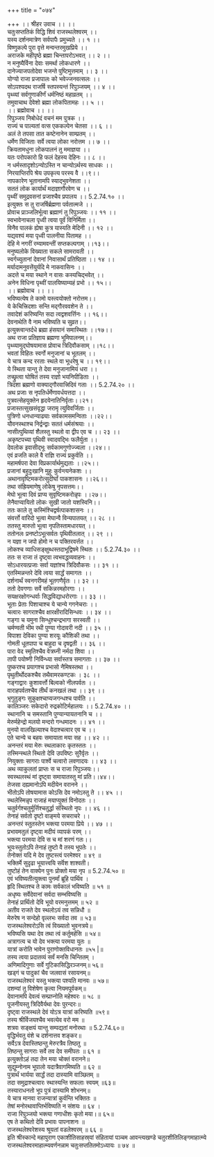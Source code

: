 +++
title = "०७४"

+++
।। श्रीहर उवाच ।। ।।  
चतुःसप्ततिकं विद्धि शिवं राजस्थलेश्वरम् ।।  
यस्य दर्शनमात्रेण सर्वपापैः प्रमुच्यते ।। १ ।।  
विष्णुकल्पे पुरा वृत्ते मन्वन्तरमुखप्रिये ।।  
अराजके महीपृष्ठे ब्रह्मा चिन्तापरोऽभवत् ।। २ ।।  
न मनुष्यैर्विना देवाः समर्था लोकधारणे ।।  
दानेज्याजपतोदेवा भजन्ते पुष्टिमुत्तमाम् ।। ३ ।।  
योग्यो राजा प्रजापालः को भवेज्जनवत्सलः ।।  
सोऽपश्यदथ राजर्षि स्तपस्यन्तं रिपुञ्जयम् ।। ४ ।।  
पृथ्व्यां सर्वगुणाकीर्णं धर्मनिष्ठं महाव्रतम् ।।  
तमुवाचाथ देवेशो ब्रह्मा लोकपितामहः ।। ५ ।।  
।। ब्रह्मोवाच ।। ।।  
रिपुञ्जय निबोधेदं वचनं मम पुत्रक ।।  
राज्यं च पाल्यतां वत्स एककल्पेन चेतसा ।। ६ ।।  
अलं ते तपसा तात कष्टेनानेन साम्प्रतम् ।।  
धर्मेण विजिताः सर्वे त्वया लोका नरोत्तम ।। ७ ।।  
क्रियतामधुना लोकपालनं तु ममाज्ञया ।।  
यतः परोपकारो हि फलं देहस्य देहिनः ।। ८ ।।  
न धर्मस्तादृशोऽन्योऽस्ति न चान्योऽर्थस्य साधकः ।।  
निरयाप्तिरपि श्रेय उपकृत्य परस्य वै ।।९।।  
नापकारेण भूतानामपि स्याद्भुवनेशता ।।  
सततं लोक कार्यार्थं मदाज्ञागौरवेण च ।।  
पृथ्वीं समुद्रवसनां प्रजाश्चैव प्रपालय ।। 5.2.74.१० ।।  
इत्युक्तः स तु राजर्षिर्ब्रह्मणा पर्वतात्मजे ।।  
प्रोवाच प्राञ्जलिर्भूत्वा ब्रह्माणं तु रिपुञ्जयः ।। ११ ।।  
स्वभावेनाचला पृध्वी त्वया पूर्वं विनिर्मिता ।।  
विनैव पालकं ह्येषा कुत्र यास्यति मेदिनी ।। १२ ।।  
यद्यवश्यं मया पृध्वी पालनीया पितामह ।।  
देहि मे नगरीं रम्यामवन्तीं सप्तकल्पगाम् ।।१३।।  
मनुष्यलोके विख्याता सकले सामरावती ।।  
स्वर्गच्युतानां देवानां निवासार्थं प्रतिष्ठिता ।। १४ ।।  
मर्यादामनुवत्तेंयुर्यदि मे नाकवासिनः ।।  
अदत्ते च मया स्थाने न वासः कस्यचिद्भवेत् ।।  
अनेन विधिना पृथ्वीं पालयिष्याम्यहं प्रभो ।। १५।।  
।। ब्रह्मोवाच ।। ।।  
भविष्यत्येष ते कामो यस्त्वयोक्तो नरोत्तम।।  
ये केचित्त्रिदशाः सन्ति मद्गौरववशेन ते ।।  
तवादेशं करिष्यन्ति सदा त्वद्वशवर्त्तिनः ।। १६।।  
देवनाथेति वै नाम भविष्यति च सुव्रत।।  
इत्युक्त्वान्तर्दधे ब्रह्मा हंसयानं समास्थितः ।।१७।।  
अथ राजा प्रतिज्ञाय ब्रह्मणा भूमिपालनम्।।  
पृथ्व्यामुद्घोषयामास प्रोवाच त्रिदिवौकसाम् ।।१८।।  
भवतां विहितः स्वर्गो मनुजानां च भूतलम् ।।  
ये चात्र कन्द ररताः स्थले वा भूधरेषु च ।। १९।।  
ये स्थिता यान्तु ते देवा मनुजानामियं धरा ।।  
तच्छ्रुत्वा घोषितं तस्य राज्ञो भयनिपीडिताः ।।  
त्रिदशा ब्रह्मणो वाक्याद्गौरवात्त्रिदिवं गताः ।। 5.2.74.२० ।।  
अथ प्रजाः स नृपतिर्धर्मेणावर्धयत्तदा ।।  
पुत्रवत्सेहयुक्तेन हृदयेनातिनिर्वृताः।।२१।  
प्रजास्तत्सुखसंवृद्धा जरामृ त्युविवर्जिताः ।।  
पुत्रिणो धनधान्याढ्याः सर्वकामसमन्विताः ।।२२।।  
यौवनस्थाश्च निर्द्वन्द्वाः सततं धर्मसंश्रयाः ।।  
नासीत्पुथिव्यां शैलस्तु स्थलो वा द्वीप एव च ।। २३ ।।  
अकृष्टपच्या पृथिवी स्वादवद्भिः फलैर्युता ।।  
देवलोक इवासीद्भूः सर्वकामगुणोज्ज्वला ।।२४।।  
एवं व्रजति काले वै राज्ञि राज्यं प्रकुर्वति ।।  
महामर्षपरा देवा विप्रकार्यार्थमुद्यताः ।।२५।।  
प्रजानां बहुदुःखानि मुहुः कुर्वन्त्यनेकशः ।।  
अथानावृष्टिमकरोत्सुदीर्घां पाकशासनः ।।२६।।  
तथा संह्रियमाणेषु लोकेषु नृपसत्तमः।।  
मेघो भूत्वा दिवं प्राप्य सुवृष्टिमकरोन्नृपः ।।२७।।  
तेनैवाप्यायितो लोकः सुखी जातो यशस्विनि।।  
ततः काले तु कस्मिंश्चिद्वर्षत्पाकशासनः ।।  
संवर्त्तो वारिदो भूत्वा मेघान्वै विन्यपातयत् ।। २८ ।।  
ततस्तु मारुतो भूत्वा नृपतिस्तामधारयत् ।।  
ततोनलः प्रनष्टोऽभूत्सर्वतः पृथिवीतलात् ।। २९ ।।  
न यज्ञा न जपो होमो न च पक्तिरवर्त्तत ।।  
लोकश्च व्याधिसङ्क्षुब्धस्तदाभूद्विषमे स्थितः ।। 5.2.74.३० ।।  
ततः स राजा तं दृष्ट्वा त्वभवद्धव्यवाहनः ।।  
सोऽधारयत्प्रजाः सर्वा यज्ञांश्च त्रिदिवौकसः ।। ३१ ।।  
एतस्मिन्नन्तरे देवि त्वया सार्द्धं समागतः ।।  
दर्शनार्थं स्वनगरीमहं भूतगणैर्वृतः ।। ३२ ।।  
ततो देवगणाः सर्वे सकिन्नरमहोरगाः ।।  
सयक्षरक्षोगन्धर्वाः सिद्धविद्याधरोरगाः ।। ३३ ।।  
भूताः प्रेताः पिशाचाश्च ये चान्ये गगनेचराः ।।  
चत्वारः सागराश्चैव क्षारक्षीरादिसिन्धवः ।। ३४ ।।  
गङ्गा च यमुना सिन्धुश्चन्द्रभागा सरस्वती ।।  
चर्मण्वती भीम रथी पुण्या गोदावरी नदी ।। ३५ ।।  
विपाशा देविका पुण्या शरयूः कौशिकी तथा ।।  
गोमती धूतपापा च बाहुदा च दृषद्वती ।। ३६ ।।  
पारा वेद स्मृतिश्चैव वेत्रघ्नी नर्मदा शिवा ।।  
तापी पयोष्णी निर्विन्ध्या सर्वास्तत्र समागताः ।। ३७ ।।  
पुष्करश्च प्रयागश्च प्रभासो नैमिषस्तथा ।।  
पृथुतीर्थोदकश्चैव तथैवामरकण्टकः । ३८ ।।  
गङ्गाद्वारः कुशावर्त्तो बिल्वको नीलपर्वतः ।।  
वाराहपर्वतश्चैव तीर्थं कनखलं तथा ।। ३९ ।।  
भृगुतुङ्गः सुकुक्षश्चाप्यजगन्धश्च पार्वति ।।  
कालिञ्जरः सकेदारो रुद्रकोटिर्महालयः ।। 5.2.74.४० ।।  
स्थानानि च समस्तानि पुण्यान्यायतनानि च ।।  
मेरुर्महेन्द्रो मलयो मन्दरो गन्धमादनः ।। ४१ ।।  
मुनयो वालखिल्याश्च वेदाश्चत्वार एव च ।।  
एते चान्ये च बहवः समायाता मया सह ।। ४२ ।।  
अनन्तरं मया मेरुः स्थलाकारः कृतस्ततः ।।  
तस्मिन्स्थले स्थितो देवि उपविष्टः सुरैर्वृतः ।।  
नियुक्ताः सागराः पार्श्वे चत्वारो लवणादयः ।। ४३ ।।  
अथ व्याकुलतां प्राप्तः स च राजा रिपुञ्जयः।।  
स्वस्थलस्थं मां दृष्ट्वा समायातस्तु मां प्रति।।४४।।  
तेजसा दह्यमानोऽपि मदीयेन वरानने ।।  
भीतोऽपि तोषयामास कोऽसि देव नमोऽस्तु ते ।। ४५ ।।  
स्थलेस्मिन्नृप राजाहं मयाप्युक्तं विनोदतः ।।  
चतुर्वर्गश्चतुर्मूर्त्तिश्चतुर्द्धा संस्थितो नृपः ।। ४६ ।।  
तेनाहं सर्वतो दृष्टो वाङ्मये सचराचरे ।।  
अनन्तरं स्तुतस्तेन भक्त्या परमया प्रिये ।। ४७ ।।  
प्रभावमतुलं दृष्ट्वा मदीयं व्यापकं परम् ।।  
भक्त्या परमया देवि स च मां शरणं गतः।।  
भूयःस्तुतोऽपि तेनाहं तुष्टो वै तस्य भूपतेः ।।  
तेनोक्तं यदि मे देव तुष्टस्त्वं परमेश्वर ॥ ४९ ॥  
भक्तिर्मे सुदृढा भूयात्त्वयि सर्वॆश शाश्वती।  
तुष्टोहं तेन वाक्येन पुनः प्रोक्तो मया नृप ॥ 5.2.74.५० ॥  
एवं भविष्यतीत्युक्त्वा पुनर्मां ब्रूहि पार्थिव ।  
हृदि स्थितश्च ते कामः सर्वकालं भविष्यति ॥ ५१ ॥  
अधृष्यः सर्वेदेवानां सर्वदा सम्भविष्यसि ॥  
तेनाहं प्रार्थितो देवि भूयो वरमनुत्तमम् ॥ ५२ ॥  
अतीव राजते देव स्थलोऽयं तव सन्निधौ ॥  
मेरुरेष न सन्देहो वृल्लभः सर्वदा तव ॥ ५३॥  
राजस्थलेश्वरोऽसि त्वं विख्यातो भुवनत्रये॥  
भविष्यसि यथा देव तथा त्वं कर्तुमर्हसि ॥ ५४॥  
अत्रागत्य च यो देव भक्त्या परमया युतः ॥  
यात्रां करोति भावेन पुराणोक्तविधानतः ॥५५ |॥  
तस्य त्वया प्रदातव्यं सर्वं मनसि चिन्तितम् ।  
अणिमादिगुणाः सर्वे गुटिकासिद्धिरञ्जनम्॥ ५६॥  
खड्गं च पादुकां चैव जलवासं रसायनम्॥  
राजस्थलेश्वरं यस्तु भक्त्या पश्यति मानवः ॥ ५७॥  
दशम्यां तु विशेषेण कृत्वा नियमपूर्वकम्॥  
देवानामपि देवत्वं सम्प्राप्नोति महेश्वरः ॥ ५८ ॥  
पूजनीयस्तु त्रिदिवैर्यथा देवः पुरन्दरः॥  
दृष्ट्वा राजस्थले देवं योऽत्र यात्रां करिष्यति ॥५९॥  
तस्य श्रीर्विजयश्चैव भवत्येव वरो मम ॥  
शत्रवः सङ्क्षयं यान्तु सम्पद्यतां मनोरथाः ॥ 5.2.74.६०॥  
वृद्धिर्भवतु वंशे च दर्शनात्तव शङ्कर॥  
सर्वेऽत्र देवास्तिष्ठन्तु मेरुरत्रैव तिष्ठतु ॥  
तिष्ठन्तु सागराः सर्वे तव देव समीपतः ॥ ६१ ॥  
इत्युक्तोऽहं तदा तेन मया चोक्तं वरानने॥  
सुद्युम्नोनाम भूपालो यदात्रैवागमिष्यति ॥ ६२ ॥  
पुत्रार्थं भार्यया सार्द्धं तदा दास्यामि वाञ्छितम् ॥  
तदा समुद्राश्चत्वारः स्थास्यन्ति सफलाः स्वयम् ॥६३॥  
तस्याराधनतो भूप पुत्रं दास्यामि शोभनम्॥  
ये चात्र मानवा राजन्यात्रां कुर्वन्ति भक्तितः ॥  
तेषां मनोरथावाप्तिर्भविष्यति न संशयः ॥ ६४ ।  
राजा रिपुञ्जयो भक्त्या गणाधीशः कृतो मया।॥ ६५॥  
एष ते कथितो देवि प्रभावः पापनाशनः ॥  
राजस्थलेश्वरेशस्य श्रूयतां वडलेश्वरम् ॥ ६६ ॥  
इति श्रीस्कान्दे महापुराण एकाशीतिसाहस्र्यां संहितायां पञ्चम आवन्त्यखण्डे चतुरशीतिलिङ्गमाहात्म्ये राजस्थलेश्वरमाहात्म्यवर्णनन्नाम चतुःसप्ततितमोऽध्यायः ॥ ७४ ॥